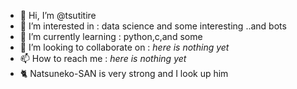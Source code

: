 - 👋 Hi, I’m @tsutitire
- 👀 I’m interested in  : data science and some interesting ..and bots
- 🌱 I’m currently learning : python,c,and some
- 💞️ I’m looking to collaborate on : *here is nothing yet*
- 📫 How to reach me : *here is nothing yet*
- 🐈 Natsuneko-SAN is very strong and I look up him
<!---
tsutitire/tsutitire is a ✨ special ✨ repository because its `README.md` (this file) appears on your GitHub profile.
You can click the Preview link to take a look at your changes.
--->
